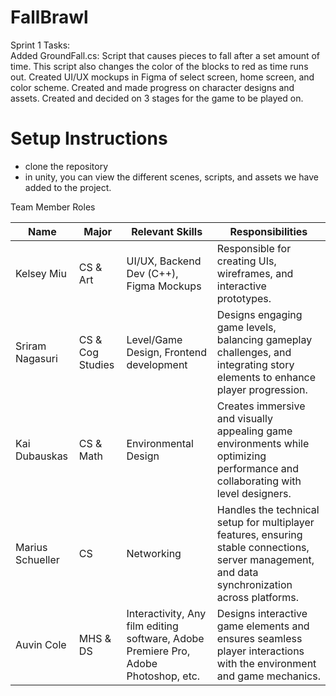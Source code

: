 # FallBrawl

Sprint 1 Tasks:<br>
Added GroundFall.cs: Script that causes pieces to fall after a set amount of time. This script also changes the color of the blocks to red as time runs out.
Created UI/UX mockups in Figma of select screen, home screen, and color scheme.
Created and made progress on character designs and assets.
Created and decided on 3 stages for the game to be played on. 

# Setup Instructions
- clone the repository
- in unity, you can view the different scenes, scripts, and assets we have added to the project. 


Team Member Roles 

| Name | Major | Relevant Skills | Responsibilities  |
|----------|----------|----------|----------|
| Kelsey Miu  | CS & Art  | UI/UX, Backend Dev (C++), Figma Mockups | Responsible for creating UIs, wireframes, and interactive prototypes. |
| Sriram Nagasuri  | CS & Cog Studies   | Level/Game Design, Frontend development |Designs engaging game levels, balancing gameplay challenges, and integrating story elements to enhance player progression. |
| Kai Dubauskas    | CS & Math   | Environmental Design | Creates immersive and visually appealing game environments while optimizing performance and collaborating with level designers. |
| Marius Schueller    | CS   | Networking | Handles the technical setup for multiplayer features, ensuring stable connections, server management, and data synchronization across platforms. |
| Auvin Cole    | MHS & DS   | Interactivity, Any film editing software, Adobe Premiere Pro, Adobe Photoshop, etc.  | Designs interactive game elements and ensures seamless player interactions with the environment and game mechanics.|
